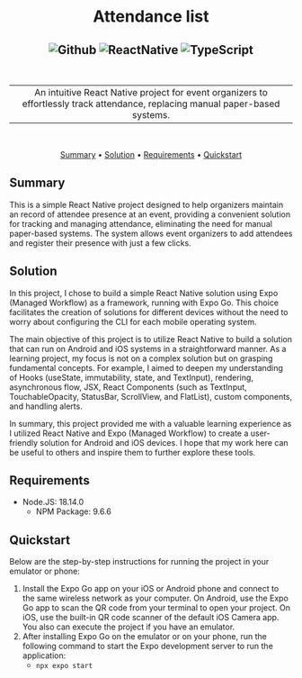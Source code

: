 <!-- markdownlint-configure-file {
  "MD013": {
    "code_blocks": false,
    "tables": false
  },
  "MD033": false,
  "MD041": false
} -->

<div align="center">

# **Attendance list**<br />
![Github][github.badge] ![ReactNative][ReactNative.badge] ![TypeScript][typeScript.badge]
----
<br />

<table>
<tr>
<td align="center">
An intuitive React Native project for event organizers to effortlessly track attendance, replacing manual paper-based systems.

</td>
</tr>
</table>
<br />

[Summary](#summary) •
[Solution](#solution) •
[Requirements](#requirements) •
[Quickstart](#quickstart)

</div>

## **Summary**

This is a simple React Native project designed to help organizers maintain an record of attendee presence at an event, providing a convenient solution for tracking and managing attendance, eliminating the need for manual paper-based systems. The system allows event organizers to add attendees and register their presence with just a few clicks.

## **Solution**

In this project, I chose to build a simple React Native solution using Expo (Managed Workflow) as a framework, running with Expo Go. This choice facilitates the creation of solutions for different devices without the need to worry about configuring the CLI for each mobile operating system.

The main objective of this project is to utilize React Native to build a solution that can run on Android and iOS systems in a straightforward manner. As a learning project, my focus is not on a complex solution but on grasping fundamental concepts. For example, I aimed to deepen my understanding of Hooks (useState, immutability, state, and TextInput), rendering, asynchronous flow, JSX, React Components (such as TextInput, TouchableOpacity, StatusBar, ScrollView, and FlatList), custom components, and handling alerts.

In summary, this project provided me with a valuable learning experience as I utilized React Native and Expo (Managed Workflow) to create a user-friendly solution for Android and iOS devices. I hope that my work here can be useful to others and inspire them to further explore these tools.

## **Requirements**

- Node.JS: 18.14.0
    - NPM Package: 9.6.6

## **Quickstart**

Below are the step-by-step instructions for running the project in your emulator or phone:

1. Install the Expo Go app on your iOS or Android phone and connect to the same wireless network as your computer. On Android, use the Expo Go app to scan the QR code from your terminal to open your project. On iOS, use the built-in QR code scanner of the default iOS Camera app. You also can execute the project if you have an emulator. 
2. After installing Expo Go on the emulator or on your phone, run the following command to start the Expo development server to run the application:<br />
    + `npx expo start`

<br />

[github.badge]: https://img.shields.io/badge/GitHub-181717.svg?style=for-the-badge&logo=GitHub&logoColor=white
[typeScript.badge]: https://img.shields.io/badge/TypeScript-3178C6.svg?style=for-the-badge&logo=TypeScript&logoColor=white
[ReactNative.badge]: https://img.shields.io/badge/React_Native-20232A?style=for-the-badge&logo=react&logoColor=61DAFB